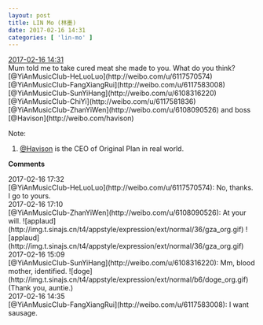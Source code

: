 ```yaml
---
layout: post
title: LIN Mo (林墨)
date: 2017-02-16 14:31
categories: [ 'lin-mo' ]
---
```


<div class="weibo-info">
  <a href="http://weibo.com/6108312042/EvNybhrH0">2017-02-16 14:31</a>
</div>
Mum told me to take cured meat she made to you. What do you think? [@YiAnMusicClub-HeLuoLuo](http://weibo.com/u/6117570574) [@YiAnMusicClub-FangXiangRui](http://weibo.com/u/6117583008) [@YiAnMusicClub-SunYiHang](http://weibo.com/u/6108316220) [@YiAnMusicClub-ChiYi](http://weibo.com/u/6117581836) [@YiAnMusicClub-ZhanYiWen](http://weibo.com/u/6108090526) and boss [@Havison](http://weibo.com/havison)

<!-- more -->

Note:
1. [@Havison](http://weibo.com/havison) is the CEO of Original Plan in real world.

**Comments**

<div class="weibo-info">2017-02-16 17:32</div>
[@YiAnMusicClub-HeLuoLuo](http://weibo.com/u/6117570574): No, thanks. I go to yours.

<div class="weibo-info">2017-02-16 17:10</div>
[@YiAnMusicClub-ZhanYiWen](http://weibo.com/u/6108090526): At your will. ![applaud](http://img.t.sinajs.cn/t4/appstyle/expression/ext/normal/36/gza_org.gif) ![applaud](http://img.t.sinajs.cn/t4/appstyle/expression/ext/normal/36/gza_org.gif)

<div class="weibo-info">2017-02-16 15:09</div>
[@YiAnMusicClub-SunYiHang](http://weibo.com/u/6108316220): Mm, blood mother, identified. ![doge](http://img.t.sinajs.cn/t4/appstyle/expression/ext/normal/b6/doge_org.gif) (Thank you, auntie.)

<div class="weibo-info">2017-02-16 14:35</div>
[@YiAnMusicClub-FangXiangRui](http://weibo.com/u/6117583008): I want sausage.
